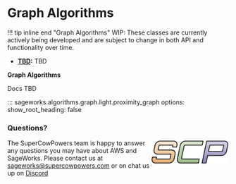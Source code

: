 # Graph Algorithms

!!! tip inline end "Graph Algorithms"
    WIP: These classes are currently actively being developed and are subject to change in both API and functionality over time.
    
- **[TBD](overview.md):** TBD

**Graph Algorithms**

Docs TBD

::: sageworks.algorithms.graph.light.proximity_graph
    options:
      show_root_heading: false

### Questions?
<img align="right" src="../../../images/scp.png" width="180">

The SuperCowPowers team is happy to answer any questions you may have about AWS and SageWorks. Please contact us at [sageworks@supercowpowers.com](mailto:sageworks@supercowpowers.com) or on chat us up on [Discord](https://discord.gg/WHAJuz8sw8) 


